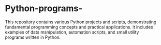 # Python-programs-
This repository contains various Python projects and scripts, demonstrating fundamental programming concepts and practical applications. It includes examples of data manipulation, automation scripts, and small utility programs written in Python.
